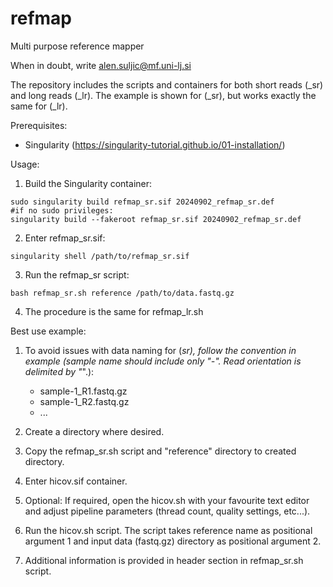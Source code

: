 # refmap
Multi purpose reference mapper

When in doubt, write alen.suljic@mf.uni-lj.si

The repository includes the scripts and containers for both short reads (_sr) and long reads (_lr). The example is shown for (_sr), but works exactly the same for (_lr).

Prerequisites:
- Singularity (https://singularity-tutorial.github.io/01-installation/)

Usage:
1. Build the Singularity container:
```
sudo singularity build refmap_sr.sif 20240902_refmap_sr.def
#if no sudo privileges:
singularity build --fakeroot refmap_sr.sif 20240902_refmap_sr.def
```
2. Enter refmap_sr.sif:
```
singularity shell /path/to/refmap_sr.sif
```
     
3. Run the refmap_sr script:
```
bash refmap_sr.sh reference /path/to/data.fastq.gz
```
4. The procedure is the same for refmap_lr.sh

Best use example:
1. To avoid issues with data naming for (_sr), follow the convention in example (sample name should include only "-".
Read orientation is delimited by "_".):
   - sample-1_R1.fastq.gz
   - sample-1_R2.fastq.gz
   - ...
  
2. Create a directory where desired.
3. Copy the refmap_sr.sh script and "reference" directory to created directory.
4. Enter hicov.sif container.
5. Optional: If required, open the hicov.sh with your favourite text editor and adjust pipeline parameters (thread count, quality settings, etc...).
6. Run the hicov.sh script. The script takes reference name as positional argument 1 and input data (fastq.gz) directory as positional argument 2.
7. Additional information is provided in header section in refmap_sr.sh script.
